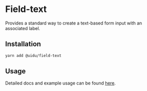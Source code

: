 # Field-text

Provides a standard way to create a text-based form input with an associated label.

## Installation

```sh
yarn add @uidu/field-text
```

## Usage

Detailed docs and example usage can be found [here](https://guidu.netlify.com/packages/core/field-text).
